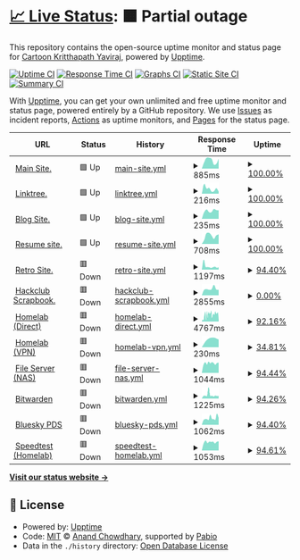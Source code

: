 # [📈 Live Status](https://status.toonstorytime.me): <!--live status--> **🟧 Partial outage**

This repository contains the open-source uptime monitor and status page for [Cartoon Kritthapath Yaviraj](toonstorytime.me), powered by [Upptime](https://github.com/upptime/upptime).

[![Uptime CI](https://github.com/toonnongaeoy/site-uptime/workflows/Uptime%20CI/badge.svg)](https://github.com/toonnongaeoy/site-uptime/actions?query=workflow%3A%22Uptime+CI%22)
[![Response Time CI](https://github.com/toonnongaeoy/site-uptime/workflows/Response%20Time%20CI/badge.svg)](https://github.com/toonnongaeoy/site-uptime/actions?query=workflow%3A%22Response+Time+CI%22)
[![Graphs CI](https://github.com/toonnongaeoy/site-uptime/workflows/Graphs%20CI/badge.svg)](https://github.com/toonnongaeoy/site-uptime/actions?query=workflow%3A%22Graphs+CI%22)
[![Static Site CI](https://github.com/toonnongaeoy/site-uptime/workflows/Static%20Site%20CI/badge.svg)](https://github.com/toonnongaeoy/site-uptime/actions?query=workflow%3A%22Static+Site+CI%22)
[![Summary CI](https://github.com/toonnongaeoy/site-uptime/workflows/Summary%20CI/badge.svg)](https://github.com/toonnongaeoy/site-uptime/actions?query=workflow%3A%22Summary+CI%22)

With [Upptime](https://upptime.js.org), you can get your own unlimited and free uptime monitor and status page, powered entirely by a GitHub repository. We use [Issues](https://github.com/toonnongaeoy/site-uptime/issues) as incident reports, [Actions](https://github.com/toonnongaeoy/site-uptime/actions) as uptime monitors, and [Pages](https://status.toonstorytime.me) for the status page.

<!--start: status pages-->
<!-- This summary is generated by Upptime (https://github.com/upptime/upptime) -->
<!-- Do not edit this manually, your changes will be overwritten -->
<!-- prettier-ignore -->
| URL | Status | History | Response Time | Uptime |
| --- | ------ | ------- | ------------- | ------ |
| <img alt="" src="https://icons.duckduckgo.com/ip3/toonstorytime.me.ico" height="13"> [Main Site.](https://toonstorytime.me) | 🟩 Up | [main-site.yml](https://github.com/toonoeichi/site-uptime/commits/HEAD/history/main-site.yml) | <details><summary><img alt="Response time graph" src="./graphs/main-site/response-time-week.png" height="20"> 885ms</summary><br><a href="https://status.toonstorytime.me/history/main-site"><img alt="Response time 579" src="https://img.shields.io/endpoint?url=https%3A%2F%2Fraw.githubusercontent.com%2Ftoonoeichi%2Fsite-uptime%2FHEAD%2Fapi%2Fmain-site%2Fresponse-time.json"></a><br><a href="https://status.toonstorytime.me/history/main-site"><img alt="24-hour response time 927" src="https://img.shields.io/endpoint?url=https%3A%2F%2Fraw.githubusercontent.com%2Ftoonoeichi%2Fsite-uptime%2FHEAD%2Fapi%2Fmain-site%2Fresponse-time-day.json"></a><br><a href="https://status.toonstorytime.me/history/main-site"><img alt="7-day response time 885" src="https://img.shields.io/endpoint?url=https%3A%2F%2Fraw.githubusercontent.com%2Ftoonoeichi%2Fsite-uptime%2FHEAD%2Fapi%2Fmain-site%2Fresponse-time-week.json"></a><br><a href="https://status.toonstorytime.me/history/main-site"><img alt="30-day response time 794" src="https://img.shields.io/endpoint?url=https%3A%2F%2Fraw.githubusercontent.com%2Ftoonoeichi%2Fsite-uptime%2FHEAD%2Fapi%2Fmain-site%2Fresponse-time-month.json"></a><br><a href="https://status.toonstorytime.me/history/main-site"><img alt="1-year response time 650" src="https://img.shields.io/endpoint?url=https%3A%2F%2Fraw.githubusercontent.com%2Ftoonoeichi%2Fsite-uptime%2FHEAD%2Fapi%2Fmain-site%2Fresponse-time-year.json"></a></details> | <details><summary><a href="https://status.toonstorytime.me/history/main-site">100.00%</a></summary><a href="https://status.toonstorytime.me/history/main-site"><img alt="All-time uptime 100.00%" src="https://img.shields.io/endpoint?url=https%3A%2F%2Fraw.githubusercontent.com%2Ftoonoeichi%2Fsite-uptime%2FHEAD%2Fapi%2Fmain-site%2Fuptime.json"></a><br><a href="https://status.toonstorytime.me/history/main-site"><img alt="24-hour uptime 100.00%" src="https://img.shields.io/endpoint?url=https%3A%2F%2Fraw.githubusercontent.com%2Ftoonoeichi%2Fsite-uptime%2FHEAD%2Fapi%2Fmain-site%2Fuptime-day.json"></a><br><a href="https://status.toonstorytime.me/history/main-site"><img alt="7-day uptime 100.00%" src="https://img.shields.io/endpoint?url=https%3A%2F%2Fraw.githubusercontent.com%2Ftoonoeichi%2Fsite-uptime%2FHEAD%2Fapi%2Fmain-site%2Fuptime-week.json"></a><br><a href="https://status.toonstorytime.me/history/main-site"><img alt="30-day uptime 100.00%" src="https://img.shields.io/endpoint?url=https%3A%2F%2Fraw.githubusercontent.com%2Ftoonoeichi%2Fsite-uptime%2FHEAD%2Fapi%2Fmain-site%2Fuptime-month.json"></a><br><a href="https://status.toonstorytime.me/history/main-site"><img alt="1-year uptime 100.00%" src="https://img.shields.io/endpoint?url=https%3A%2F%2Fraw.githubusercontent.com%2Ftoonoeichi%2Fsite-uptime%2FHEAD%2Fapi%2Fmain-site%2Fuptime-year.json"></a></details>
| <img alt="" src="https://icons.duckduckgo.com/ip3/tree.toonstorytime.me.ico" height="13"> [Linktree.](https://tree.toonstorytime.me) | 🟩 Up | [linktree.yml](https://github.com/toonoeichi/site-uptime/commits/HEAD/history/linktree.yml) | <details><summary><img alt="Response time graph" src="./graphs/linktree/response-time-week.png" height="20"> 216ms</summary><br><a href="https://status.toonstorytime.me/history/linktree"><img alt="Response time 197" src="https://img.shields.io/endpoint?url=https%3A%2F%2Fraw.githubusercontent.com%2Ftoonoeichi%2Fsite-uptime%2FHEAD%2Fapi%2Flinktree%2Fresponse-time.json"></a><br><a href="https://status.toonstorytime.me/history/linktree"><img alt="24-hour response time 137" src="https://img.shields.io/endpoint?url=https%3A%2F%2Fraw.githubusercontent.com%2Ftoonoeichi%2Fsite-uptime%2FHEAD%2Fapi%2Flinktree%2Fresponse-time-day.json"></a><br><a href="https://status.toonstorytime.me/history/linktree"><img alt="7-day response time 216" src="https://img.shields.io/endpoint?url=https%3A%2F%2Fraw.githubusercontent.com%2Ftoonoeichi%2Fsite-uptime%2FHEAD%2Fapi%2Flinktree%2Fresponse-time-week.json"></a><br><a href="https://status.toonstorytime.me/history/linktree"><img alt="30-day response time 199" src="https://img.shields.io/endpoint?url=https%3A%2F%2Fraw.githubusercontent.com%2Ftoonoeichi%2Fsite-uptime%2FHEAD%2Fapi%2Flinktree%2Fresponse-time-month.json"></a><br><a href="https://status.toonstorytime.me/history/linktree"><img alt="1-year response time 197" src="https://img.shields.io/endpoint?url=https%3A%2F%2Fraw.githubusercontent.com%2Ftoonoeichi%2Fsite-uptime%2FHEAD%2Fapi%2Flinktree%2Fresponse-time-year.json"></a></details> | <details><summary><a href="https://status.toonstorytime.me/history/linktree">100.00%</a></summary><a href="https://status.toonstorytime.me/history/linktree"><img alt="All-time uptime 100.00%" src="https://img.shields.io/endpoint?url=https%3A%2F%2Fraw.githubusercontent.com%2Ftoonoeichi%2Fsite-uptime%2FHEAD%2Fapi%2Flinktree%2Fuptime.json"></a><br><a href="https://status.toonstorytime.me/history/linktree"><img alt="24-hour uptime 100.00%" src="https://img.shields.io/endpoint?url=https%3A%2F%2Fraw.githubusercontent.com%2Ftoonoeichi%2Fsite-uptime%2FHEAD%2Fapi%2Flinktree%2Fuptime-day.json"></a><br><a href="https://status.toonstorytime.me/history/linktree"><img alt="7-day uptime 100.00%" src="https://img.shields.io/endpoint?url=https%3A%2F%2Fraw.githubusercontent.com%2Ftoonoeichi%2Fsite-uptime%2FHEAD%2Fapi%2Flinktree%2Fuptime-week.json"></a><br><a href="https://status.toonstorytime.me/history/linktree"><img alt="30-day uptime 100.00%" src="https://img.shields.io/endpoint?url=https%3A%2F%2Fraw.githubusercontent.com%2Ftoonoeichi%2Fsite-uptime%2FHEAD%2Fapi%2Flinktree%2Fuptime-month.json"></a><br><a href="https://status.toonstorytime.me/history/linktree"><img alt="1-year uptime 100.00%" src="https://img.shields.io/endpoint?url=https%3A%2F%2Fraw.githubusercontent.com%2Ftoonoeichi%2Fsite-uptime%2FHEAD%2Fapi%2Flinktree%2Fuptime-year.json"></a></details>
| <img alt="" src="https://icons.duckduckgo.com/ip3/blog.toonstorytime.me.ico" height="13"> [Blog Site.](https://blog.toonstorytime.me) | 🟩 Up | [blog-site.yml](https://github.com/toonoeichi/site-uptime/commits/HEAD/history/blog-site.yml) | <details><summary><img alt="Response time graph" src="./graphs/blog-site/response-time-week.png" height="20"> 235ms</summary><br><a href="https://status.toonstorytime.me/history/blog-site"><img alt="Response time 203" src="https://img.shields.io/endpoint?url=https%3A%2F%2Fraw.githubusercontent.com%2Ftoonoeichi%2Fsite-uptime%2FHEAD%2Fapi%2Fblog-site%2Fresponse-time.json"></a><br><a href="https://status.toonstorytime.me/history/blog-site"><img alt="24-hour response time 112" src="https://img.shields.io/endpoint?url=https%3A%2F%2Fraw.githubusercontent.com%2Ftoonoeichi%2Fsite-uptime%2FHEAD%2Fapi%2Fblog-site%2Fresponse-time-day.json"></a><br><a href="https://status.toonstorytime.me/history/blog-site"><img alt="7-day response time 235" src="https://img.shields.io/endpoint?url=https%3A%2F%2Fraw.githubusercontent.com%2Ftoonoeichi%2Fsite-uptime%2FHEAD%2Fapi%2Fblog-site%2Fresponse-time-week.json"></a><br><a href="https://status.toonstorytime.me/history/blog-site"><img alt="30-day response time 201" src="https://img.shields.io/endpoint?url=https%3A%2F%2Fraw.githubusercontent.com%2Ftoonoeichi%2Fsite-uptime%2FHEAD%2Fapi%2Fblog-site%2Fresponse-time-month.json"></a><br><a href="https://status.toonstorytime.me/history/blog-site"><img alt="1-year response time 203" src="https://img.shields.io/endpoint?url=https%3A%2F%2Fraw.githubusercontent.com%2Ftoonoeichi%2Fsite-uptime%2FHEAD%2Fapi%2Fblog-site%2Fresponse-time-year.json"></a></details> | <details><summary><a href="https://status.toonstorytime.me/history/blog-site">100.00%</a></summary><a href="https://status.toonstorytime.me/history/blog-site"><img alt="All-time uptime 100.00%" src="https://img.shields.io/endpoint?url=https%3A%2F%2Fraw.githubusercontent.com%2Ftoonoeichi%2Fsite-uptime%2FHEAD%2Fapi%2Fblog-site%2Fuptime.json"></a><br><a href="https://status.toonstorytime.me/history/blog-site"><img alt="24-hour uptime 100.00%" src="https://img.shields.io/endpoint?url=https%3A%2F%2Fraw.githubusercontent.com%2Ftoonoeichi%2Fsite-uptime%2FHEAD%2Fapi%2Fblog-site%2Fuptime-day.json"></a><br><a href="https://status.toonstorytime.me/history/blog-site"><img alt="7-day uptime 100.00%" src="https://img.shields.io/endpoint?url=https%3A%2F%2Fraw.githubusercontent.com%2Ftoonoeichi%2Fsite-uptime%2FHEAD%2Fapi%2Fblog-site%2Fuptime-week.json"></a><br><a href="https://status.toonstorytime.me/history/blog-site"><img alt="30-day uptime 100.00%" src="https://img.shields.io/endpoint?url=https%3A%2F%2Fraw.githubusercontent.com%2Ftoonoeichi%2Fsite-uptime%2FHEAD%2Fapi%2Fblog-site%2Fuptime-month.json"></a><br><a href="https://status.toonstorytime.me/history/blog-site"><img alt="1-year uptime 100.00%" src="https://img.shields.io/endpoint?url=https%3A%2F%2Fraw.githubusercontent.com%2Ftoonoeichi%2Fsite-uptime%2FHEAD%2Fapi%2Fblog-site%2Fuptime-year.json"></a></details>
| <img alt="" src="https://icons.duckduckgo.com/ip3/resume.toonstorytime.me.ico" height="13"> [Resume site.](https://resume.toonstorytime.me) | 🟩 Up | [resume-site.yml](https://github.com/toonoeichi/site-uptime/commits/HEAD/history/resume-site.yml) | <details><summary><img alt="Response time graph" src="./graphs/resume-site/response-time-week.png" height="20"> 708ms</summary><br><a href="https://status.toonstorytime.me/history/resume-site"><img alt="Response time 631" src="https://img.shields.io/endpoint?url=https%3A%2F%2Fraw.githubusercontent.com%2Ftoonoeichi%2Fsite-uptime%2FHEAD%2Fapi%2Fresume-site%2Fresponse-time.json"></a><br><a href="https://status.toonstorytime.me/history/resume-site"><img alt="24-hour response time 708" src="https://img.shields.io/endpoint?url=https%3A%2F%2Fraw.githubusercontent.com%2Ftoonoeichi%2Fsite-uptime%2FHEAD%2Fapi%2Fresume-site%2Fresponse-time-day.json"></a><br><a href="https://status.toonstorytime.me/history/resume-site"><img alt="7-day response time 708" src="https://img.shields.io/endpoint?url=https%3A%2F%2Fraw.githubusercontent.com%2Ftoonoeichi%2Fsite-uptime%2FHEAD%2Fapi%2Fresume-site%2Fresponse-time-week.json"></a><br><a href="https://status.toonstorytime.me/history/resume-site"><img alt="30-day response time 589" src="https://img.shields.io/endpoint?url=https%3A%2F%2Fraw.githubusercontent.com%2Ftoonoeichi%2Fsite-uptime%2FHEAD%2Fapi%2Fresume-site%2Fresponse-time-month.json"></a><br><a href="https://status.toonstorytime.me/history/resume-site"><img alt="1-year response time 631" src="https://img.shields.io/endpoint?url=https%3A%2F%2Fraw.githubusercontent.com%2Ftoonoeichi%2Fsite-uptime%2FHEAD%2Fapi%2Fresume-site%2Fresponse-time-year.json"></a></details> | <details><summary><a href="https://status.toonstorytime.me/history/resume-site">100.00%</a></summary><a href="https://status.toonstorytime.me/history/resume-site"><img alt="All-time uptime 100.00%" src="https://img.shields.io/endpoint?url=https%3A%2F%2Fraw.githubusercontent.com%2Ftoonoeichi%2Fsite-uptime%2FHEAD%2Fapi%2Fresume-site%2Fuptime.json"></a><br><a href="https://status.toonstorytime.me/history/resume-site"><img alt="24-hour uptime 100.00%" src="https://img.shields.io/endpoint?url=https%3A%2F%2Fraw.githubusercontent.com%2Ftoonoeichi%2Fsite-uptime%2FHEAD%2Fapi%2Fresume-site%2Fuptime-day.json"></a><br><a href="https://status.toonstorytime.me/history/resume-site"><img alt="7-day uptime 100.00%" src="https://img.shields.io/endpoint?url=https%3A%2F%2Fraw.githubusercontent.com%2Ftoonoeichi%2Fsite-uptime%2FHEAD%2Fapi%2Fresume-site%2Fuptime-week.json"></a><br><a href="https://status.toonstorytime.me/history/resume-site"><img alt="30-day uptime 100.00%" src="https://img.shields.io/endpoint?url=https%3A%2F%2Fraw.githubusercontent.com%2Ftoonoeichi%2Fsite-uptime%2FHEAD%2Fapi%2Fresume-site%2Fuptime-month.json"></a><br><a href="https://status.toonstorytime.me/history/resume-site"><img alt="1-year uptime 100.00%" src="https://img.shields.io/endpoint?url=https%3A%2F%2Fraw.githubusercontent.com%2Ftoonoeichi%2Fsite-uptime%2FHEAD%2Fapi%2Fresume-site%2Fuptime-year.json"></a></details>
| <img alt="" src="https://icons.duckduckgo.com/ip3/toonnongaeoy.dino.icu.ico" height="13"> [Retro Site.](https://toonnongaeoy.dino.icu) | 🟥 Down | [retro-site.yml](https://github.com/toonoeichi/site-uptime/commits/HEAD/history/retro-site.yml) | <details><summary><img alt="Response time graph" src="./graphs/retro-site/response-time-week.png" height="20"> 1197ms</summary><br><a href="https://status.toonstorytime.me/history/retro-site"><img alt="Response time 1539" src="https://img.shields.io/endpoint?url=https%3A%2F%2Fraw.githubusercontent.com%2Ftoonoeichi%2Fsite-uptime%2FHEAD%2Fapi%2Fretro-site%2Fresponse-time.json"></a><br><a href="https://status.toonstorytime.me/history/retro-site"><img alt="24-hour response time 0" src="https://img.shields.io/endpoint?url=https%3A%2F%2Fraw.githubusercontent.com%2Ftoonoeichi%2Fsite-uptime%2FHEAD%2Fapi%2Fretro-site%2Fresponse-time-day.json"></a><br><a href="https://status.toonstorytime.me/history/retro-site"><img alt="7-day response time 1197" src="https://img.shields.io/endpoint?url=https%3A%2F%2Fraw.githubusercontent.com%2Ftoonoeichi%2Fsite-uptime%2FHEAD%2Fapi%2Fretro-site%2Fresponse-time-week.json"></a><br><a href="https://status.toonstorytime.me/history/retro-site"><img alt="30-day response time 1287" src="https://img.shields.io/endpoint?url=https%3A%2F%2Fraw.githubusercontent.com%2Ftoonoeichi%2Fsite-uptime%2FHEAD%2Fapi%2Fretro-site%2Fresponse-time-month.json"></a><br><a href="https://status.toonstorytime.me/history/retro-site"><img alt="1-year response time 1539" src="https://img.shields.io/endpoint?url=https%3A%2F%2Fraw.githubusercontent.com%2Ftoonoeichi%2Fsite-uptime%2FHEAD%2Fapi%2Fretro-site%2Fresponse-time-year.json"></a></details> | <details><summary><a href="https://status.toonstorytime.me/history/retro-site">94.40%</a></summary><a href="https://status.toonstorytime.me/history/retro-site"><img alt="All-time uptime 78.23%" src="https://img.shields.io/endpoint?url=https%3A%2F%2Fraw.githubusercontent.com%2Ftoonoeichi%2Fsite-uptime%2FHEAD%2Fapi%2Fretro-site%2Fuptime.json"></a><br><a href="https://status.toonstorytime.me/history/retro-site"><img alt="24-hour uptime 99.56%" src="https://img.shields.io/endpoint?url=https%3A%2F%2Fraw.githubusercontent.com%2Ftoonoeichi%2Fsite-uptime%2FHEAD%2Fapi%2Fretro-site%2Fuptime-day.json"></a><br><a href="https://status.toonstorytime.me/history/retro-site"><img alt="7-day uptime 94.40%" src="https://img.shields.io/endpoint?url=https%3A%2F%2Fraw.githubusercontent.com%2Ftoonoeichi%2Fsite-uptime%2FHEAD%2Fapi%2Fretro-site%2Fuptime-week.json"></a><br><a href="https://status.toonstorytime.me/history/retro-site"><img alt="30-day uptime 98.71%" src="https://img.shields.io/endpoint?url=https%3A%2F%2Fraw.githubusercontent.com%2Ftoonoeichi%2Fsite-uptime%2FHEAD%2Fapi%2Fretro-site%2Fuptime-month.json"></a><br><a href="https://status.toonstorytime.me/history/retro-site"><img alt="1-year uptime 78.23%" src="https://img.shields.io/endpoint?url=https%3A%2F%2Fraw.githubusercontent.com%2Ftoonoeichi%2Fsite-uptime%2FHEAD%2Fapi%2Fretro-site%2Fuptime-year.json"></a></details>
| <img alt="" src="https://icons.duckduckgo.com/ip3/scrapbook.toonstorytime.me.ico" height="13"> [Hackclub Scrapbook.](https://scrapbook.toonstorytime.me) | 🟥 Down | [hackclub-scrapbook.yml](https://github.com/toonoeichi/site-uptime/commits/HEAD/history/hackclub-scrapbook.yml) | <details><summary><img alt="Response time graph" src="./graphs/hackclub-scrapbook/response-time-week.png" height="20"> 2855ms</summary><br><a href="https://status.toonstorytime.me/history/hackclub-scrapbook"><img alt="Response time 2715" src="https://img.shields.io/endpoint?url=https%3A%2F%2Fraw.githubusercontent.com%2Ftoonoeichi%2Fsite-uptime%2FHEAD%2Fapi%2Fhackclub-scrapbook%2Fresponse-time.json"></a><br><a href="https://status.toonstorytime.me/history/hackclub-scrapbook"><img alt="24-hour response time 2803" src="https://img.shields.io/endpoint?url=https%3A%2F%2Fraw.githubusercontent.com%2Ftoonoeichi%2Fsite-uptime%2FHEAD%2Fapi%2Fhackclub-scrapbook%2Fresponse-time-day.json"></a><br><a href="https://status.toonstorytime.me/history/hackclub-scrapbook"><img alt="7-day response time 2855" src="https://img.shields.io/endpoint?url=https%3A%2F%2Fraw.githubusercontent.com%2Ftoonoeichi%2Fsite-uptime%2FHEAD%2Fapi%2Fhackclub-scrapbook%2Fresponse-time-week.json"></a><br><a href="https://status.toonstorytime.me/history/hackclub-scrapbook"><img alt="30-day response time 2506" src="https://img.shields.io/endpoint?url=https%3A%2F%2Fraw.githubusercontent.com%2Ftoonoeichi%2Fsite-uptime%2FHEAD%2Fapi%2Fhackclub-scrapbook%2Fresponse-time-month.json"></a><br><a href="https://status.toonstorytime.me/history/hackclub-scrapbook"><img alt="1-year response time 2715" src="https://img.shields.io/endpoint?url=https%3A%2F%2Fraw.githubusercontent.com%2Ftoonoeichi%2Fsite-uptime%2FHEAD%2Fapi%2Fhackclub-scrapbook%2Fresponse-time-year.json"></a></details> | <details><summary><a href="https://status.toonstorytime.me/history/hackclub-scrapbook">0.00%</a></summary><a href="https://status.toonstorytime.me/history/hackclub-scrapbook"><img alt="All-time uptime 57.75%" src="https://img.shields.io/endpoint?url=https%3A%2F%2Fraw.githubusercontent.com%2Ftoonoeichi%2Fsite-uptime%2FHEAD%2Fapi%2Fhackclub-scrapbook%2Fuptime.json"></a><br><a href="https://status.toonstorytime.me/history/hackclub-scrapbook"><img alt="24-hour uptime 0.00%" src="https://img.shields.io/endpoint?url=https%3A%2F%2Fraw.githubusercontent.com%2Ftoonoeichi%2Fsite-uptime%2FHEAD%2Fapi%2Fhackclub-scrapbook%2Fuptime-day.json"></a><br><a href="https://status.toonstorytime.me/history/hackclub-scrapbook"><img alt="7-day uptime 0.00%" src="https://img.shields.io/endpoint?url=https%3A%2F%2Fraw.githubusercontent.com%2Ftoonoeichi%2Fsite-uptime%2FHEAD%2Fapi%2Fhackclub-scrapbook%2Fuptime-week.json"></a><br><a href="https://status.toonstorytime.me/history/hackclub-scrapbook"><img alt="30-day uptime 0.00%" src="https://img.shields.io/endpoint?url=https%3A%2F%2Fraw.githubusercontent.com%2Ftoonoeichi%2Fsite-uptime%2FHEAD%2Fapi%2Fhackclub-scrapbook%2Fuptime-month.json"></a><br><a href="https://status.toonstorytime.me/history/hackclub-scrapbook"><img alt="1-year uptime 57.75%" src="https://img.shields.io/endpoint?url=https%3A%2F%2Fraw.githubusercontent.com%2Ftoonoeichi%2Fsite-uptime%2FHEAD%2Fapi%2Fhackclub-scrapbook%2Fuptime-year.json"></a></details>
| <img alt="" src="https://icons.duckduckgo.com/ip3/storyhouseproduction.duckdns.org.ico" height="13"> [Homelab (Direct)](http://storyhouseproduction.duckdns.org) | 🟥 Down | [homelab-direct.yml](https://github.com/toonoeichi/site-uptime/commits/HEAD/history/homelab-direct.yml) | <details><summary><img alt="Response time graph" src="./graphs/homelab-direct/response-time-week.png" height="20"> 4767ms</summary><br><a href="https://status.toonstorytime.me/history/homelab-direct"><img alt="Response time 1563" src="https://img.shields.io/endpoint?url=https%3A%2F%2Fraw.githubusercontent.com%2Ftoonoeichi%2Fsite-uptime%2FHEAD%2Fapi%2Fhomelab-direct%2Fresponse-time.json"></a><br><a href="https://status.toonstorytime.me/history/homelab-direct"><img alt="24-hour response time 0" src="https://img.shields.io/endpoint?url=https%3A%2F%2Fraw.githubusercontent.com%2Ftoonoeichi%2Fsite-uptime%2FHEAD%2Fapi%2Fhomelab-direct%2Fresponse-time-day.json"></a><br><a href="https://status.toonstorytime.me/history/homelab-direct"><img alt="7-day response time 4767" src="https://img.shields.io/endpoint?url=https%3A%2F%2Fraw.githubusercontent.com%2Ftoonoeichi%2Fsite-uptime%2FHEAD%2Fapi%2Fhomelab-direct%2Fresponse-time-week.json"></a><br><a href="https://status.toonstorytime.me/history/homelab-direct"><img alt="30-day response time 4365" src="https://img.shields.io/endpoint?url=https%3A%2F%2Fraw.githubusercontent.com%2Ftoonoeichi%2Fsite-uptime%2FHEAD%2Fapi%2Fhomelab-direct%2Fresponse-time-month.json"></a><br><a href="https://status.toonstorytime.me/history/homelab-direct"><img alt="1-year response time 1686" src="https://img.shields.io/endpoint?url=https%3A%2F%2Fraw.githubusercontent.com%2Ftoonoeichi%2Fsite-uptime%2FHEAD%2Fapi%2Fhomelab-direct%2Fresponse-time-year.json"></a></details> | <details><summary><a href="https://status.toonstorytime.me/history/homelab-direct">92.16%</a></summary><a href="https://status.toonstorytime.me/history/homelab-direct"><img alt="All-time uptime 77.87%" src="https://img.shields.io/endpoint?url=https%3A%2F%2Fraw.githubusercontent.com%2Ftoonoeichi%2Fsite-uptime%2FHEAD%2Fapi%2Fhomelab-direct%2Fuptime.json"></a><br><a href="https://status.toonstorytime.me/history/homelab-direct"><img alt="24-hour uptime 99.62%" src="https://img.shields.io/endpoint?url=https%3A%2F%2Fraw.githubusercontent.com%2Ftoonoeichi%2Fsite-uptime%2FHEAD%2Fapi%2Fhomelab-direct%2Fuptime-day.json"></a><br><a href="https://status.toonstorytime.me/history/homelab-direct"><img alt="7-day uptime 92.16%" src="https://img.shields.io/endpoint?url=https%3A%2F%2Fraw.githubusercontent.com%2Ftoonoeichi%2Fsite-uptime%2FHEAD%2Fapi%2Fhomelab-direct%2Fuptime-week.json"></a><br><a href="https://status.toonstorytime.me/history/homelab-direct"><img alt="30-day uptime 97.60%" src="https://img.shields.io/endpoint?url=https%3A%2F%2Fraw.githubusercontent.com%2Ftoonoeichi%2Fsite-uptime%2FHEAD%2Fapi%2Fhomelab-direct%2Fuptime-month.json"></a><br><a href="https://status.toonstorytime.me/history/homelab-direct"><img alt="1-year uptime 84.47%" src="https://img.shields.io/endpoint?url=https%3A%2F%2Fraw.githubusercontent.com%2Ftoonoeichi%2Fsite-uptime%2FHEAD%2Fapi%2Fhomelab-direct%2Fuptime-year.json"></a></details>
| <img alt="" src="https://icons.duckduckgo.com/ip3/null.ico" height="13"> [Homelab (VPN)](vpn.toonstorytime.me) | 🟥 Down | [homelab-vpn.yml](https://github.com/toonoeichi/site-uptime/commits/HEAD/history/homelab-vpn.yml) | <details><summary><img alt="Response time graph" src="./graphs/homelab-vpn/response-time-week.png" height="20"> 230ms</summary><br><a href="https://status.toonstorytime.me/history/homelab-vpn"><img alt="Response time 297" src="https://img.shields.io/endpoint?url=https%3A%2F%2Fraw.githubusercontent.com%2Ftoonoeichi%2Fsite-uptime%2FHEAD%2Fapi%2Fhomelab-vpn%2Fresponse-time.json"></a><br><a href="https://status.toonstorytime.me/history/homelab-vpn"><img alt="24-hour response time 0" src="https://img.shields.io/endpoint?url=https%3A%2F%2Fraw.githubusercontent.com%2Ftoonoeichi%2Fsite-uptime%2FHEAD%2Fapi%2Fhomelab-vpn%2Fresponse-time-day.json"></a><br><a href="https://status.toonstorytime.me/history/homelab-vpn"><img alt="7-day response time 230" src="https://img.shields.io/endpoint?url=https%3A%2F%2Fraw.githubusercontent.com%2Ftoonoeichi%2Fsite-uptime%2FHEAD%2Fapi%2Fhomelab-vpn%2Fresponse-time-week.json"></a><br><a href="https://status.toonstorytime.me/history/homelab-vpn"><img alt="30-day response time 233" src="https://img.shields.io/endpoint?url=https%3A%2F%2Fraw.githubusercontent.com%2Ftoonoeichi%2Fsite-uptime%2FHEAD%2Fapi%2Fhomelab-vpn%2Fresponse-time-month.json"></a><br><a href="https://status.toonstorytime.me/history/homelab-vpn"><img alt="1-year response time 297" src="https://img.shields.io/endpoint?url=https%3A%2F%2Fraw.githubusercontent.com%2Ftoonoeichi%2Fsite-uptime%2FHEAD%2Fapi%2Fhomelab-vpn%2Fresponse-time-year.json"></a></details> | <details><summary><a href="https://status.toonstorytime.me/history/homelab-vpn">34.81%</a></summary><a href="https://status.toonstorytime.me/history/homelab-vpn"><img alt="All-time uptime 73.95%" src="https://img.shields.io/endpoint?url=https%3A%2F%2Fraw.githubusercontent.com%2Ftoonoeichi%2Fsite-uptime%2FHEAD%2Fapi%2Fhomelab-vpn%2Fuptime.json"></a><br><a href="https://status.toonstorytime.me/history/homelab-vpn"><img alt="24-hour uptime 0.00%" src="https://img.shields.io/endpoint?url=https%3A%2F%2Fraw.githubusercontent.com%2Ftoonoeichi%2Fsite-uptime%2FHEAD%2Fapi%2Fhomelab-vpn%2Fuptime-day.json"></a><br><a href="https://status.toonstorytime.me/history/homelab-vpn"><img alt="7-day uptime 34.81%" src="https://img.shields.io/endpoint?url=https%3A%2F%2Fraw.githubusercontent.com%2Ftoonoeichi%2Fsite-uptime%2FHEAD%2Fapi%2Fhomelab-vpn%2Fuptime-week.json"></a><br><a href="https://status.toonstorytime.me/history/homelab-vpn"><img alt="30-day uptime 85.00%" src="https://img.shields.io/endpoint?url=https%3A%2F%2Fraw.githubusercontent.com%2Ftoonoeichi%2Fsite-uptime%2FHEAD%2Fapi%2Fhomelab-vpn%2Fuptime-month.json"></a><br><a href="https://status.toonstorytime.me/history/homelab-vpn"><img alt="1-year uptime 73.95%" src="https://img.shields.io/endpoint?url=https%3A%2F%2Fraw.githubusercontent.com%2Ftoonoeichi%2Fsite-uptime%2FHEAD%2Fapi%2Fhomelab-vpn%2Fuptime-year.json"></a></details>
| <img alt="" src="https://icons.duckduckgo.com/ip3/cloud.toonstorytime.me.ico" height="13"> [File Server (NAS)](https://cloud.toonstorytime.me) | 🟥 Down | [file-server-nas.yml](https://github.com/toonoeichi/site-uptime/commits/HEAD/history/file-server-nas.yml) | <details><summary><img alt="Response time graph" src="./graphs/file-server-nas/response-time-week.png" height="20"> 1044ms</summary><br><a href="https://status.toonstorytime.me/history/file-server-nas"><img alt="Response time 1094" src="https://img.shields.io/endpoint?url=https%3A%2F%2Fraw.githubusercontent.com%2Ftoonoeichi%2Fsite-uptime%2FHEAD%2Fapi%2Ffile-server-nas%2Fresponse-time.json"></a><br><a href="https://status.toonstorytime.me/history/file-server-nas"><img alt="24-hour response time 0" src="https://img.shields.io/endpoint?url=https%3A%2F%2Fraw.githubusercontent.com%2Ftoonoeichi%2Fsite-uptime%2FHEAD%2Fapi%2Ffile-server-nas%2Fresponse-time-day.json"></a><br><a href="https://status.toonstorytime.me/history/file-server-nas"><img alt="7-day response time 1044" src="https://img.shields.io/endpoint?url=https%3A%2F%2Fraw.githubusercontent.com%2Ftoonoeichi%2Fsite-uptime%2FHEAD%2Fapi%2Ffile-server-nas%2Fresponse-time-week.json"></a><br><a href="https://status.toonstorytime.me/history/file-server-nas"><img alt="30-day response time 1093" src="https://img.shields.io/endpoint?url=https%3A%2F%2Fraw.githubusercontent.com%2Ftoonoeichi%2Fsite-uptime%2FHEAD%2Fapi%2Ffile-server-nas%2Fresponse-time-month.json"></a><br><a href="https://status.toonstorytime.me/history/file-server-nas"><img alt="1-year response time 1094" src="https://img.shields.io/endpoint?url=https%3A%2F%2Fraw.githubusercontent.com%2Ftoonoeichi%2Fsite-uptime%2FHEAD%2Fapi%2Ffile-server-nas%2Fresponse-time-year.json"></a></details> | <details><summary><a href="https://status.toonstorytime.me/history/file-server-nas">94.44%</a></summary><a href="https://status.toonstorytime.me/history/file-server-nas"><img alt="All-time uptime 99.33%" src="https://img.shields.io/endpoint?url=https%3A%2F%2Fraw.githubusercontent.com%2Ftoonoeichi%2Fsite-uptime%2FHEAD%2Fapi%2Ffile-server-nas%2Fuptime.json"></a><br><a href="https://status.toonstorytime.me/history/file-server-nas"><img alt="24-hour uptime 99.74%" src="https://img.shields.io/endpoint?url=https%3A%2F%2Fraw.githubusercontent.com%2Ftoonoeichi%2Fsite-uptime%2FHEAD%2Fapi%2Ffile-server-nas%2Fuptime-day.json"></a><br><a href="https://status.toonstorytime.me/history/file-server-nas"><img alt="7-day uptime 94.44%" src="https://img.shields.io/endpoint?url=https%3A%2F%2Fraw.githubusercontent.com%2Ftoonoeichi%2Fsite-uptime%2FHEAD%2Fapi%2Ffile-server-nas%2Fuptime-week.json"></a><br><a href="https://status.toonstorytime.me/history/file-server-nas"><img alt="30-day uptime 98.72%" src="https://img.shields.io/endpoint?url=https%3A%2F%2Fraw.githubusercontent.com%2Ftoonoeichi%2Fsite-uptime%2FHEAD%2Fapi%2Ffile-server-nas%2Fuptime-month.json"></a><br><a href="https://status.toonstorytime.me/history/file-server-nas"><img alt="1-year uptime 99.33%" src="https://img.shields.io/endpoint?url=https%3A%2F%2Fraw.githubusercontent.com%2Ftoonoeichi%2Fsite-uptime%2FHEAD%2Fapi%2Ffile-server-nas%2Fuptime-year.json"></a></details>
| <img alt="" src="https://icons.duckduckgo.com/ip3/pass.aoeyoei.xyz.ico" height="13"> [Bitwarden](https://pass.aoeyoei.xyz) | 🟥 Down | [bitwarden.yml](https://github.com/toonoeichi/site-uptime/commits/HEAD/history/bitwarden.yml) | <details><summary><img alt="Response time graph" src="./graphs/bitwarden/response-time-week.png" height="20"> 1225ms</summary><br><a href="https://status.toonstorytime.me/history/bitwarden"><img alt="Response time 891" src="https://img.shields.io/endpoint?url=https%3A%2F%2Fraw.githubusercontent.com%2Ftoonoeichi%2Fsite-uptime%2FHEAD%2Fapi%2Fbitwarden%2Fresponse-time.json"></a><br><a href="https://status.toonstorytime.me/history/bitwarden"><img alt="24-hour response time 0" src="https://img.shields.io/endpoint?url=https%3A%2F%2Fraw.githubusercontent.com%2Ftoonoeichi%2Fsite-uptime%2FHEAD%2Fapi%2Fbitwarden%2Fresponse-time-day.json"></a><br><a href="https://status.toonstorytime.me/history/bitwarden"><img alt="7-day response time 1225" src="https://img.shields.io/endpoint?url=https%3A%2F%2Fraw.githubusercontent.com%2Ftoonoeichi%2Fsite-uptime%2FHEAD%2Fapi%2Fbitwarden%2Fresponse-time-week.json"></a><br><a href="https://status.toonstorytime.me/history/bitwarden"><img alt="30-day response time 947" src="https://img.shields.io/endpoint?url=https%3A%2F%2Fraw.githubusercontent.com%2Ftoonoeichi%2Fsite-uptime%2FHEAD%2Fapi%2Fbitwarden%2Fresponse-time-month.json"></a><br><a href="https://status.toonstorytime.me/history/bitwarden"><img alt="1-year response time 891" src="https://img.shields.io/endpoint?url=https%3A%2F%2Fraw.githubusercontent.com%2Ftoonoeichi%2Fsite-uptime%2FHEAD%2Fapi%2Fbitwarden%2Fresponse-time-year.json"></a></details> | <details><summary><a href="https://status.toonstorytime.me/history/bitwarden">94.26%</a></summary><a href="https://status.toonstorytime.me/history/bitwarden"><img alt="All-time uptime 99.11%" src="https://img.shields.io/endpoint?url=https%3A%2F%2Fraw.githubusercontent.com%2Ftoonoeichi%2Fsite-uptime%2FHEAD%2Fapi%2Fbitwarden%2Fuptime.json"></a><br><a href="https://status.toonstorytime.me/history/bitwarden"><img alt="24-hour uptime 99.85%" src="https://img.shields.io/endpoint?url=https%3A%2F%2Fraw.githubusercontent.com%2Ftoonoeichi%2Fsite-uptime%2FHEAD%2Fapi%2Fbitwarden%2Fuptime-day.json"></a><br><a href="https://status.toonstorytime.me/history/bitwarden"><img alt="7-day uptime 94.26%" src="https://img.shields.io/endpoint?url=https%3A%2F%2Fraw.githubusercontent.com%2Ftoonoeichi%2Fsite-uptime%2FHEAD%2Fapi%2Fbitwarden%2Fuptime-week.json"></a><br><a href="https://status.toonstorytime.me/history/bitwarden"><img alt="30-day uptime 98.59%" src="https://img.shields.io/endpoint?url=https%3A%2F%2Fraw.githubusercontent.com%2Ftoonoeichi%2Fsite-uptime%2FHEAD%2Fapi%2Fbitwarden%2Fuptime-month.json"></a><br><a href="https://status.toonstorytime.me/history/bitwarden"><img alt="1-year uptime 99.11%" src="https://img.shields.io/endpoint?url=https%3A%2F%2Fraw.githubusercontent.com%2Ftoonoeichi%2Fsite-uptime%2FHEAD%2Fapi%2Fbitwarden%2Fuptime-year.json"></a></details>
| <img alt="" src="https://icons.duckduckgo.com/ip3/bluesky.toonstorytime.me.ico" height="13"> [Bluesky PDS](https://bluesky.toonstorytime.me) | 🟥 Down | [bluesky-pds.yml](https://github.com/toonoeichi/site-uptime/commits/HEAD/history/bluesky-pds.yml) | <details><summary><img alt="Response time graph" src="./graphs/bluesky-pds/response-time-week.png" height="20"> 1062ms</summary><br><a href="https://status.toonstorytime.me/history/bluesky-pds"><img alt="Response time 909" src="https://img.shields.io/endpoint?url=https%3A%2F%2Fraw.githubusercontent.com%2Ftoonoeichi%2Fsite-uptime%2FHEAD%2Fapi%2Fbluesky-pds%2Fresponse-time.json"></a><br><a href="https://status.toonstorytime.me/history/bluesky-pds"><img alt="24-hour response time 0" src="https://img.shields.io/endpoint?url=https%3A%2F%2Fraw.githubusercontent.com%2Ftoonoeichi%2Fsite-uptime%2FHEAD%2Fapi%2Fbluesky-pds%2Fresponse-time-day.json"></a><br><a href="https://status.toonstorytime.me/history/bluesky-pds"><img alt="7-day response time 1062" src="https://img.shields.io/endpoint?url=https%3A%2F%2Fraw.githubusercontent.com%2Ftoonoeichi%2Fsite-uptime%2FHEAD%2Fapi%2Fbluesky-pds%2Fresponse-time-week.json"></a><br><a href="https://status.toonstorytime.me/history/bluesky-pds"><img alt="30-day response time 933" src="https://img.shields.io/endpoint?url=https%3A%2F%2Fraw.githubusercontent.com%2Ftoonoeichi%2Fsite-uptime%2FHEAD%2Fapi%2Fbluesky-pds%2Fresponse-time-month.json"></a><br><a href="https://status.toonstorytime.me/history/bluesky-pds"><img alt="1-year response time 909" src="https://img.shields.io/endpoint?url=https%3A%2F%2Fraw.githubusercontent.com%2Ftoonoeichi%2Fsite-uptime%2FHEAD%2Fapi%2Fbluesky-pds%2Fresponse-time-year.json"></a></details> | <details><summary><a href="https://status.toonstorytime.me/history/bluesky-pds">94.40%</a></summary><a href="https://status.toonstorytime.me/history/bluesky-pds"><img alt="All-time uptime 98.68%" src="https://img.shields.io/endpoint?url=https%3A%2F%2Fraw.githubusercontent.com%2Ftoonoeichi%2Fsite-uptime%2FHEAD%2Fapi%2Fbluesky-pds%2Fuptime.json"></a><br><a href="https://status.toonstorytime.me/history/bluesky-pds"><img alt="24-hour uptime 99.95%" src="https://img.shields.io/endpoint?url=https%3A%2F%2Fraw.githubusercontent.com%2Ftoonoeichi%2Fsite-uptime%2FHEAD%2Fapi%2Fbluesky-pds%2Fuptime-day.json"></a><br><a href="https://status.toonstorytime.me/history/bluesky-pds"><img alt="7-day uptime 94.40%" src="https://img.shields.io/endpoint?url=https%3A%2F%2Fraw.githubusercontent.com%2Ftoonoeichi%2Fsite-uptime%2FHEAD%2Fapi%2Fbluesky-pds%2Fuptime-week.json"></a><br><a href="https://status.toonstorytime.me/history/bluesky-pds"><img alt="30-day uptime 98.71%" src="https://img.shields.io/endpoint?url=https%3A%2F%2Fraw.githubusercontent.com%2Ftoonoeichi%2Fsite-uptime%2FHEAD%2Fapi%2Fbluesky-pds%2Fuptime-month.json"></a><br><a href="https://status.toonstorytime.me/history/bluesky-pds"><img alt="1-year uptime 98.68%" src="https://img.shields.io/endpoint?url=https%3A%2F%2Fraw.githubusercontent.com%2Ftoonoeichi%2Fsite-uptime%2FHEAD%2Fapi%2Fbluesky-pds%2Fuptime-year.json"></a></details>
| <img alt="" src="https://icons.duckduckgo.com/ip3/speedtest.toonstorytime.me.ico" height="13"> [Speedtest (Homelab)](https://speedtest.toonstorytime.me) | 🟥 Down | [speedtest-homelab.yml](https://github.com/toonoeichi/site-uptime/commits/HEAD/history/speedtest-homelab.yml) | <details><summary><img alt="Response time graph" src="./graphs/speedtest-homelab/response-time-week.png" height="20"> 1053ms</summary><br><a href="https://status.toonstorytime.me/history/speedtest-homelab"><img alt="Response time 980" src="https://img.shields.io/endpoint?url=https%3A%2F%2Fraw.githubusercontent.com%2Ftoonoeichi%2Fsite-uptime%2FHEAD%2Fapi%2Fspeedtest-homelab%2Fresponse-time.json"></a><br><a href="https://status.toonstorytime.me/history/speedtest-homelab"><img alt="24-hour response time 0" src="https://img.shields.io/endpoint?url=https%3A%2F%2Fraw.githubusercontent.com%2Ftoonoeichi%2Fsite-uptime%2FHEAD%2Fapi%2Fspeedtest-homelab%2Fresponse-time-day.json"></a><br><a href="https://status.toonstorytime.me/history/speedtest-homelab"><img alt="7-day response time 1053" src="https://img.shields.io/endpoint?url=https%3A%2F%2Fraw.githubusercontent.com%2Ftoonoeichi%2Fsite-uptime%2FHEAD%2Fapi%2Fspeedtest-homelab%2Fresponse-time-week.json"></a><br><a href="https://status.toonstorytime.me/history/speedtest-homelab"><img alt="30-day response time 1025" src="https://img.shields.io/endpoint?url=https%3A%2F%2Fraw.githubusercontent.com%2Ftoonoeichi%2Fsite-uptime%2FHEAD%2Fapi%2Fspeedtest-homelab%2Fresponse-time-month.json"></a><br><a href="https://status.toonstorytime.me/history/speedtest-homelab"><img alt="1-year response time 980" src="https://img.shields.io/endpoint?url=https%3A%2F%2Fraw.githubusercontent.com%2Ftoonoeichi%2Fsite-uptime%2FHEAD%2Fapi%2Fspeedtest-homelab%2Fresponse-time-year.json"></a></details> | <details><summary><a href="https://status.toonstorytime.me/history/speedtest-homelab">94.61%</a></summary><a href="https://status.toonstorytime.me/history/speedtest-homelab"><img alt="All-time uptime 98.68%" src="https://img.shields.io/endpoint?url=https%3A%2F%2Fraw.githubusercontent.com%2Ftoonoeichi%2Fsite-uptime%2FHEAD%2Fapi%2Fspeedtest-homelab%2Fuptime.json"></a><br><a href="https://status.toonstorytime.me/history/speedtest-homelab"><img alt="24-hour uptime 99.99%" src="https://img.shields.io/endpoint?url=https%3A%2F%2Fraw.githubusercontent.com%2Ftoonoeichi%2Fsite-uptime%2FHEAD%2Fapi%2Fspeedtest-homelab%2Fuptime-day.json"></a><br><a href="https://status.toonstorytime.me/history/speedtest-homelab"><img alt="7-day uptime 94.61%" src="https://img.shields.io/endpoint?url=https%3A%2F%2Fraw.githubusercontent.com%2Ftoonoeichi%2Fsite-uptime%2FHEAD%2Fapi%2Fspeedtest-homelab%2Fuptime-week.json"></a><br><a href="https://status.toonstorytime.me/history/speedtest-homelab"><img alt="30-day uptime 98.70%" src="https://img.shields.io/endpoint?url=https%3A%2F%2Fraw.githubusercontent.com%2Ftoonoeichi%2Fsite-uptime%2FHEAD%2Fapi%2Fspeedtest-homelab%2Fuptime-month.json"></a><br><a href="https://status.toonstorytime.me/history/speedtest-homelab"><img alt="1-year uptime 98.68%" src="https://img.shields.io/endpoint?url=https%3A%2F%2Fraw.githubusercontent.com%2Ftoonoeichi%2Fsite-uptime%2FHEAD%2Fapi%2Fspeedtest-homelab%2Fuptime-year.json"></a></details>

<!--end: status pages-->

[**Visit our status website →**](https://status.toonstorytime.me)

## 📄 License

- Powered by: [Upptime](https://github.com/upptime/upptime)
- Code: [MIT](./LICENSE) © [Anand Chowdhary](https://anandchowdhary.com), supported by [Pabio](https://pabio.com)
- Data in the `./history` directory: [Open Database License](https://opendatacommons.org/licenses/odbl/1-0/)
